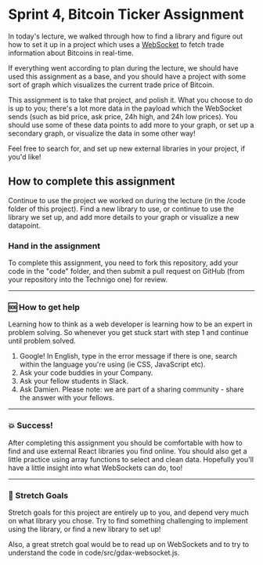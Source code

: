 # Sprint 4, Bitcoin Ticker Assignment

In today's lecture, we walked through how to find a library and figure out how to set it up in a project which uses a [WebSocket](https://developer.mozilla.org/en-US/docs/Web/API/WebSockets_API) to fetch trade information about Bitcoins in real-time.

If everything went according to plan during the lecture, we should have used this assignment as a base, and you should have a project with some sort of graph which visualizes the current trade price of Bitcoin.

This assignment is to take that project, and polish it. What you choose to do is up to you; there's a lot more data in the payload which the WebSocket sends (such as bid price, ask price, 24h high, and 24h low prices). You should use some of these data points to add more to your graph, or set up a secondary graph, or visualize the data in some other way!

Feel free to search for, and set up new external libraries in your project, if you'd like!

## How to complete this assignment

Continue to use the project we worked on during the lecture (in the /code folder of this project). Find a new library to use, or continue to use the library we set up, and add more details to your graph or visualize a new datapoint.

### Hand in the assignment

To complete this assignment, you need to fork this repository, add your code in the "code" folder, and then submit a pull request on GitHub (from your repository into the Technigo one) for review.

---

### :sos: How to get help
Learning how to think as a web developer is learning how to be an expert in problem solving. So whenever you get stuck start with step 1 and continue until problem solved.

1. Google! In English, type in the error message if there is one, search within the language you're using (ie CSS, JavaScript etc).
2. Ask your code buddies in your Company.
3. Ask your fellow students in Slack.
4. Ask Damien. Please note: we are part of a sharing community - share the answer with your fellows.

---

### :boom: Success!

After completing this assignment you should be comfortable with how to find and use external React libraries you find online. You should also get a little practice using array functions to select and clean data. Hopefully you'll have a little insight into what WebSockets can do, too!

---

### :runner: Stretch Goals

Stretch goals for this project are entirely up to you, and depend very much on what library you chose. Try to find something challenging to implement using the library, or find a new library to set up!

Also, a great stretch goal would be to read up on WebSockets and to try to understand the code in code/src/gdax-websocket.js.
